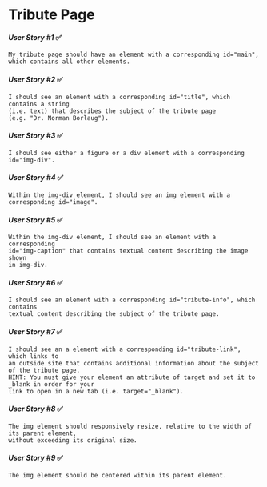 # Tribute Page

#### *User Story #1* ✅
    My tribute page should have an element with a corresponding id="main", 
    which contains all other elements.

#### *User Story #2* ✅
    I should see an element with a corresponding id="title", which contains a string 
    (i.e. text) that describes the subject of the tribute page 
    (e.g. "Dr. Norman Borlaug").

#### *User Story #3* ✅
    I should see either a figure or a div element with a corresponding id="img-div".

#### *User Story #4* ✅
    Within the img-div element, I should see an img element with a corresponding id="image".

#### *User Story #5* ✅
    Within the img-div element, I should see an element with a corresponding 
    id="img-caption" that contains textual content describing the image shown 
    in img-div.

#### *User Story #6* ✅
    I should see an element with a corresponding id="tribute-info", which contains 
    textual content describing the subject of the tribute page.

#### *User Story #7* ✅
    I should see an a element with a corresponding id="tribute-link", which links to 
    an outside site that contains additional information about the subject of the tribute page. 
    HINT: You must give your element an attribute of target and set it to _blank in order for your 
    link to open in a new tab (i.e. target="_blank").

#### *User Story #8* ✅
    The img element should responsively resize, relative to the width of its parent element, 
    without exceeding its original size.

#### *User Story #9* ✅
    The img element should be centered within its parent element.
